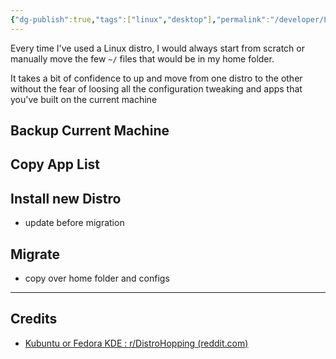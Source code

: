 ```yaml
---
{"dg-publish":true,"tags":["linux","desktop"],"permalink":"/developer/Linux/Linux Distro Hopping/","dgPassFrontmatter":true}
---
```


Every time I've used a Linux distro, I would always start from scratch or manually move the few `~/` files that would be in my home folder.

It takes a bit of confidence to up and move from one distro to the other without the fear of loosing all the configuration tweaking and apps that you've built on the current machine

## Backup Current Machine

## Copy App List

## Install new Distro
- update before migration
## Migrate
- copy over home folder and configs

---
## Credits
- [Kubuntu or Fedora KDE : r/DistroHopping (reddit.com)](https://www.reddit.com/r/DistroHopping/comments/1dtgilx/kubuntu_or_fedora_kde/)